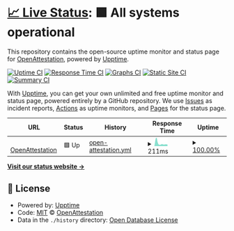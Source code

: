 # [📈 Live Status](https://Open-Attestation.github.io/statuspage): <!--live status--> **🟩 All systems operational**

This repository contains the open-source uptime monitor and status page for [OpenAttestation](https://Open-Attestation.github.io/statuspage), powered by [Upptime](https://github.com/upptime/upptime).

[![Uptime CI](https://github.com/Open-Attestation/statuspage/workflows/Uptime%20CI/badge.svg)](https://github.com/Open-Attestation/statuspage/actions?query=workflow%3A%22Uptime+CI%22)
[![Response Time CI](https://github.com/Open-Attestation/statuspage/workflows/Response%20Time%20CI/badge.svg)](https://github.com/Open-Attestation/statuspage/actions?query=workflow%3A%22Response+Time+CI%22)
[![Graphs CI](https://github.com/Open-Attestation/statuspage/workflows/Graphs%20CI/badge.svg)](https://github.com/Open-Attestation/statuspage/actions?query=workflow%3A%22Graphs+CI%22)
[![Static Site CI](https://github.com/Open-Attestation/statuspage/workflows/Static%20Site%20CI/badge.svg)](https://github.com/Open-Attestation/statuspage/actions?query=workflow%3A%22Static+Site+CI%22)
[![Summary CI](https://github.com/Open-Attestation/statuspage/workflows/Summary%20CI/badge.svg)](https://github.com/Open-Attestation/statuspage/actions?query=workflow%3A%22Summary+CI%22)

With [Upptime](https://upptime.js.org), you can get your own unlimited and free uptime monitor and status page, powered entirely by a GitHub repository. We use [Issues](https://github.com/Open-Attestation/statuspage/issues) as incident reports, [Actions](https://github.com/Open-Attestation/statuspage/actions) as uptime monitors, and [Pages](https://Open-Attestation.github.io/statuspage) for the status page.

<!--start: status pages-->
<!-- This summary is generated by Upptime (https://github.com/upptime/upptime) -->
<!-- Do not edit this manually, your changes will be overwritten -->
<!-- prettier-ignore -->
| URL | Status | History | Response Time | Uptime |
| --- | ------ | ------- | ------------- | ------ |
| <img alt="" src="https://favicons.githubusercontent.com/www.openattestation.com" height="13"> [OpenAttestation](https://www.openattestation.com) | 🟩 Up | [open-attestation.yml](https://github.com/Open-Attestation/statuspage/commits/HEAD/history/open-attestation.yml) | <details><summary><img alt="Response time graph" src="./graphs/open-attestation/response-time-week.png" height="20"> 211ms</summary><br><a href="https://status.openattestation.com/history/open-attestation"><img alt="Response time 358" src="https://img.shields.io/endpoint?url=https%3A%2F%2Fraw.githubusercontent.com%2FOpen-Attestation%2Fstatuspage%2FHEAD%2Fapi%2Fopen-attestation%2Fresponse-time.json"></a><br><a href="https://status.openattestation.com/history/open-attestation"><img alt="24-hour response time 122" src="https://img.shields.io/endpoint?url=https%3A%2F%2Fraw.githubusercontent.com%2FOpen-Attestation%2Fstatuspage%2FHEAD%2Fapi%2Fopen-attestation%2Fresponse-time-day.json"></a><br><a href="https://status.openattestation.com/history/open-attestation"><img alt="7-day response time 211" src="https://img.shields.io/endpoint?url=https%3A%2F%2Fraw.githubusercontent.com%2FOpen-Attestation%2Fstatuspage%2FHEAD%2Fapi%2Fopen-attestation%2Fresponse-time-week.json"></a><br><a href="https://status.openattestation.com/history/open-attestation"><img alt="30-day response time 320" src="https://img.shields.io/endpoint?url=https%3A%2F%2Fraw.githubusercontent.com%2FOpen-Attestation%2Fstatuspage%2FHEAD%2Fapi%2Fopen-attestation%2Fresponse-time-month.json"></a><br><a href="https://status.openattestation.com/history/open-attestation"><img alt="1-year response time 358" src="https://img.shields.io/endpoint?url=https%3A%2F%2Fraw.githubusercontent.com%2FOpen-Attestation%2Fstatuspage%2FHEAD%2Fapi%2Fopen-attestation%2Fresponse-time-year.json"></a></details> | <details><summary><a href="https://status.openattestation.com/history/open-attestation">100.00%</a></summary><a href="https://status.openattestation.com/history/open-attestation"><img alt="All-time uptime 100.00%" src="https://img.shields.io/endpoint?url=https%3A%2F%2Fraw.githubusercontent.com%2FOpen-Attestation%2Fstatuspage%2FHEAD%2Fapi%2Fopen-attestation%2Fuptime.json"></a><br><a href="https://status.openattestation.com/history/open-attestation"><img alt="24-hour uptime 100.00%" src="https://img.shields.io/endpoint?url=https%3A%2F%2Fraw.githubusercontent.com%2FOpen-Attestation%2Fstatuspage%2FHEAD%2Fapi%2Fopen-attestation%2Fuptime-day.json"></a><br><a href="https://status.openattestation.com/history/open-attestation"><img alt="7-day uptime 100.00%" src="https://img.shields.io/endpoint?url=https%3A%2F%2Fraw.githubusercontent.com%2FOpen-Attestation%2Fstatuspage%2FHEAD%2Fapi%2Fopen-attestation%2Fuptime-week.json"></a><br><a href="https://status.openattestation.com/history/open-attestation"><img alt="30-day uptime 100.00%" src="https://img.shields.io/endpoint?url=https%3A%2F%2Fraw.githubusercontent.com%2FOpen-Attestation%2Fstatuspage%2FHEAD%2Fapi%2Fopen-attestation%2Fuptime-month.json"></a><br><a href="https://status.openattestation.com/history/open-attestation"><img alt="1-year uptime 100.00%" src="https://img.shields.io/endpoint?url=https%3A%2F%2Fraw.githubusercontent.com%2FOpen-Attestation%2Fstatuspage%2FHEAD%2Fapi%2Fopen-attestation%2Fuptime-year.json"></a></details>

<!--end: status pages-->

[**Visit our status website →**](https://Open-Attestation.github.io/statuspage)

## 📄 License

- Powered by: [Upptime](https://github.com/upptime/upptime)
- Code: [MIT](./LICENSE) © [OpenAttestation](https://Open-Attestation.github.io/statuspage)
- Data in the `./history` directory: [Open Database License](https://opendatacommons.org/licenses/odbl/1-0/)
